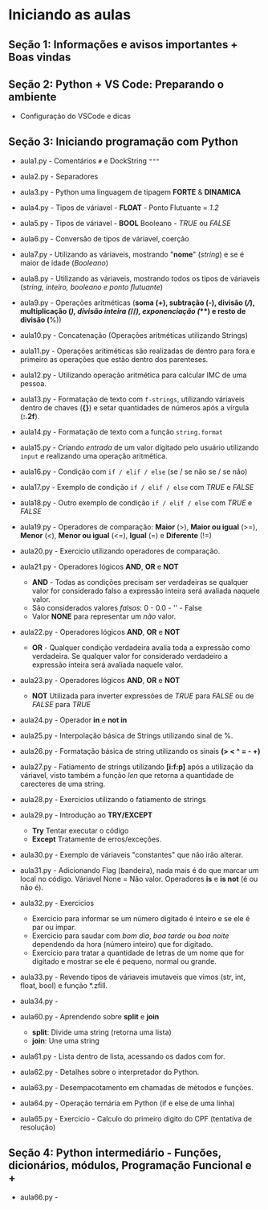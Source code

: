 # Iniciando as aulas

## Seção 1: Informações e avisos importantes + Boas vindas

## Seção 2: Python + VS Code: Preparando o ambiente

- Configuração do VSCode e dicas

## Seção 3: Iniciando programação com Python    

- aula1.py - Comentários ```#``` e DockString ```"""```

- aula2.py - Separadores

- aula3.py - Python uma linguagem de tipagem **FORTE** & **DINAMICA**

- aula4.py - Tipos de váriavel - **FLOAT** - Ponto Flutuante = *1.2*

- aula5.py - Tipos de váriavel - **BOOL** Booleano - *TRUE* ou *FALSE*

- aula6.py - Conversão de tipos de váriavel, coerção
- aula7.py - Utilizando as váriaveis, mostrando "**nome**" (*string*) e se é maior de idade (*Booleano*)
- aula8.py - Utilizando as váriaveis, mostrando todos os tipos de váriaveis (*string, inteiro, booleano e ponto flutuante*)
- aula9.py - Operações aritméticas (**soma (*+*), subtração (*-*), divisão (*/*), multiplicação (*), divisão inteira (*//*), exponenciação *(****) e resto de divisão (**%))
- aula10.py - Concatenação (Operações aritméticas utilizando Strings)
- aula11.py - Operações aritiméticas são realizadas de dentro para fora e primeiro as operações que estão dentro dos parenteses.
- aula12.py - Utilizando operação aritmética para calcular IMC de uma pessoa.
- aula13.py - Formatação de texto com ```f-strings```, utilizando váriaveis dentro de chaves (**{}**) e setar quantidades de números após a vírgula (**:.2f**).
- aula14.py - Formatação de texto com a função ```string.format```
- aula15.py - Criando *entrada* de um valor digitado pelo usuário utilizando ```input``` e realizando uma operação aritmética.
- aula16.py - Condição com ```if / elif / else``` (se / se não se / se não)
- aula17.py - Exemplo de condição ```if / elif / else``` com *TRUE* e *FALSE*
- aula18.py - Outro exemplo de condição ```if / elif / else``` com *TRUE* e *FALSE*
- aula19.py - Operadores de comparação: **Maior** (>), **Maior ou igual** (>=), **Menor** (<), **Menor ou igual** (<=), **Igual** (=) e **Diferente** (!=)
- aula20.py - Exercicio utilizando operadores de comparação.
- aula21.py - Operadores lógicos **AND**, **OR** e **NOT**
    - **AND** - Todas as condições precisam ser verdadeiras se qualquer valor for considerado falso a expressão inteira será avaliada naquele valor.
    - São considerados valores *falsos*: 0 - 0.0 - '' - False
    - Valor **NONE** para representar um *não* valor.
- aula22.py - Operadores lógicos **AND**, **OR** e **NOT**
    - **OR** - Qualquer condição verdadeira avalia toda a expressão como verdadeira. Se qualquer valor for considerado verdadeiro a expressão inteira será avaliada naquele valor.
- aula23.py - Operadores lógicos **AND**, **OR** e **NOT**
    - **NOT** Utilizada para inverter expressões de *TRUE* para *FALSE* ou de *FALSE* para *TRUE*
- aula24.py - Operador **in** e **not in**
- aula25.py - Interpolação básica de Strings utilizando sinal de %.
- aula26.py - Formatação básica de string utilizando os sinais **(> < ^ = - +)**
- aula27.py - Fatiamento de strings utilizando **[i:f:p]** após a utilização da váriavel, visto também a função *len* que retorna a quantidade de carecteres de uma string.
- aula28.py - Exercicios utilizando o fatiamento de strings
- aula29.py - Introdução ao **TRY/EXCEPT**
    - **Try** Tentar executar o código
    - **Except** Tratamente de erros/exceções.
- aula30.py - Exemplo de váriaveis "constantes" que não irão alterar.
- aula31.py - Adicionando Flag (bandeira), nada mais é do que marcar um local no código. Váriavel None = Não valor. Operadores **is** e **is not** (é ou não é).
- aula32.py - Exercicios
    - Exercicio para informar se um número digitado é inteiro e se ele é par ou impar.
    - Exercicio para saudar com *bom dia*, *boa tarde* ou *boa noite* dependendo da hora (número inteiro) que for digitado.
    - Exercicio para tratar a quantidade de letras de um nome que for digitado e mostrar se ele é pequeno, normal ou grande.
- aula33.py - Revendo tipos de váriaveis imutaveis que vimos (str, int, float, bool) e função *.zfill.
- aula34.py - 

- aula60.py - Aprendendo sobre **split** e **join**
    - **split**: Divide uma string (retorna uma lista)
    - **join**: Une uma string
- aula61.py - Lista dentro de lista, acessando os dados com for.
- aula62.py - Detalhes sobre o interpretador do Python.
- aula63.py - Desempacotamento em chamadas de métodos e funções.
- aula64.py - Operação ternária em Python (if e else de uma linha)
- aula65.py - Exercicio - Calculo do primeiro digito do CPF (tentativa de resolução)

## Seção 4: Python intermediário - Funções, dicionários, módulos, Programação Funcional e +

- aula66.py - 